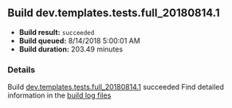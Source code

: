 ## Build dev.templates.tests.full_20180814.1
- **Build result:** `succeeded`
- **Build queued:** 8/14/2018 5:00:01 AM
- **Build duration:** 203.49 minutes
### Details
Build [dev.templates.tests.full_20180814.1](https://winappstudio.visualstudio.com/web/build.aspx?pcguid=a4ef43be-68ce-4195-a619-079b4d9834c2&builduri=vstfs%3a%2f%2f%2fBuild%2fBuild%2f26109) succeeded
Find detailed information in the [build log files](https://uwpctdiags.blob.core.windows.net/buildlogs/dev.templates.tests.full_20180814.1_logs.zip)
